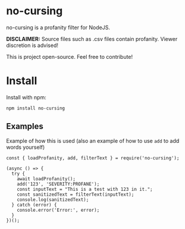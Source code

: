 # no-cursing
no-cursing is a profanity filter for NodeJS.

**DISCLAIMER:** Source files such as .csv files contain profanity. Viewer discretion is advised!

This is project open-source. Feel free to contribute!

# Install
Install with npm:

`npm install no-cursing` 

## Examples
Example of how this is used (also an example of how to use `add` to add words yourself)
```
const { loadProfanity, add, filterText } = require('no-cursing');

(async () => {
  try {
    await loadProfanity();
    add('123', 'SEVERITY:PROFANE');
    const inputText = "This is a test with 123 in it.";
    const sanitizedText = filterText(inputText);
    console.log(sanitizedText);
  } catch (error) {
    console.error('Error:', error);
  }
})();
```
